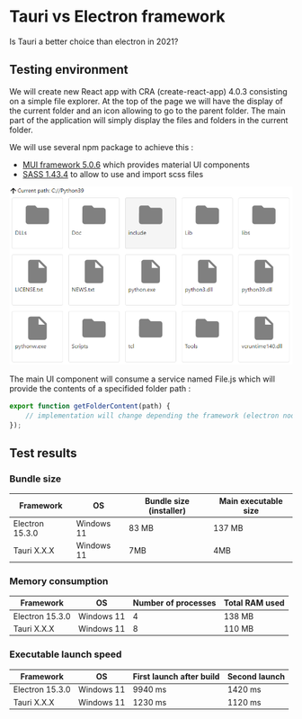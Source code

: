 # Tauri vs Electron framework
Is Tauri a better choice than electron in 2021? 

## Testing environment

We will create new React app with CRA (create-react-app) 4.0.3 consisting on a simple file explorer. At the top of the page we will have the display of the current folder and an icon allowing to go to the parent folder. The main part of the application will simply display the files and folders in the current folder.

We will use several npm package to achieve this :
- [MUI framework 5.0.6](https://mui.com/) which provides material UI components
- [SASS 1.43.4](https://github.com/sass/dart-sass) to allow to use and import scss files

![screenshot](resources/screenshot.png)

The main UI component will consume a service named File.js which will provide the contents of a specifided folder path :
```javascript
export function getFolderContent(path) {
	// implementation will change depending the framework (electron node API vs tauri API)
});
```

## Test results
### Bundle size
| Framework | OS | Bundle size (installer)  | Main executable size |
|--|--|--|--|
| Electron  15.3.0 | Windows 11 | 83 MB | 137 MB|
| Tauri X.X.X | Windows 11 | 7MB | 4MB |

### Memory consumption
| Framework | OS | Number of processes | Total RAM used  |
|--|--|--|--|
| Electron  15.3.0 | Windows 11 |4| 138 MB | 
| Tauri X.X.X | Windows 11 |8| 110 MB | 

### Executable launch speed 
| Framework | OS | First launch after build | Second launch | 
|--|--|--|--|
| Electron  15.3.0 | Windows 11 | 9940 ms | 1420 ms | 
| Tauri X.X.X | Windows 11 | 1230 ms | 1120 ms | 
